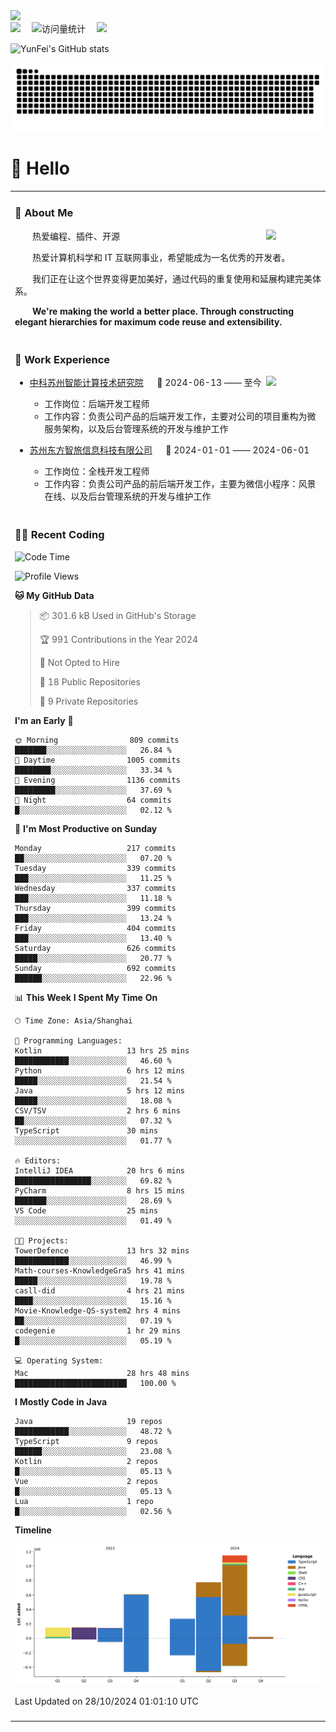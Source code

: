   <!-- dynamic typing effect 动态打字效果 -->
  <div>
    <a href="http://yunfei.plus">
      <img src="https://readme-typing-svg.demolab.com?font=Fira+Code&pause=1000&width=435&lines=console.log(%22Hello%2C%20World%22);祝您今天愉快!&center=true&size=27" />
    </a>
  </div>

  <div>
    <a href="http://yunfei.plus/"><img src="https://img.shields.io/badge/Website-博客-8c36db" /></a>&emsp;
    <!-- visitor -->
    <img src="https://komarev.com/ghpvc/?username=yunfeidog&label=Views&color=orange&style=flat" alt="访问量统计" />&emsp;
    <!-- wakatime -->    
    <a href="https://wakatime.com/@yunfeidog"><img src="https://wakatime.com/badge/user/42d0678c-368b-448b-9a77-5d21c5b55352.svg" /></a>
  </div>

![YunFei's GitHub stats](https://github-readme-stats.vercel.app/api?username=yunfeidog)

![snake](./dist/github-contribution-grid-snake.svg)

#  🙋 Hello

<table>


<tr><td>

### 🤺 About Me

<img align="right" width="88" src="https://cdn.jsdelivr.net/gh/yunfeidog/yunfeidog/assets/images/jobs.png" />

<p>&emsp;&emsp;热爱编程、插件、开源</p>
<p>&emsp;&emsp;热爱计算机科学和 IT 互联网事业，希望能成为一名优秀的开发者。</p>
<p>&emsp;&emsp;我们正在让这个世界变得更加美好，通过代码的重复使用和延展构建完美体系。</p>
<p>&emsp;&emsp;<strong>We're making the world a better place. Through constructing elegant hierarchies for maximum code reuse and extensibility.</strong></p>

</td></tr> 

<tr><td>

### 🏢 Work Experience

<img align="right" width="88" src="https://cdn.jsdelivr.net/gh/yunfeidog/yunfeidog/assets/images/yuanze.png" />

- [中科苏州智能计算技术研究院](http://iict.ac.cn/sy) &emsp; 📌 2024-06-13 —— 至今

  - 工作岗位：后端开发工程师
  - 工作内容：负责公司产品的后端开发工作，主要对公司的项目重构为微服务架构，以及后台管理系统的开发与维护工作

- [苏州东方智旅信息科技有限公司](http://www.leyoobao.com/) &emsp; 📌 2024-01-01 —— 2024-06-01

    - 工作岗位：全栈开发工程师
    - 工作内容：负责公司产品的前后端开发工作，主要为微信小程序：风景在线、以及后台管理系统的开发与维护工作


</td></tr>

<tr><td>

### 👩‍💻 Recent Coding
<!--START_SECTION:waka-->
![Code Time](http://img.shields.io/badge/Code%20Time-1%2C952%20hrs%2043%20mins-blue)

![Profile Views](http://img.shields.io/badge/Profile%20Views-17-blue)

**🐱 My GitHub Data** 

> 📦 301.6 kB Used in GitHub's Storage 
 > 
> 🏆 991 Contributions in the Year 2024
 > 
> 🚫 Not Opted to Hire
 > 
> 📜 18 Public Repositories 
 > 
> 🔑 9 Private Repositories 
 > 
**I'm an Early 🐤** 

```text
🌞 Morning                809 commits         ███████░░░░░░░░░░░░░░░░░░   26.84 % 
🌆 Daytime                1005 commits        ████████░░░░░░░░░░░░░░░░░   33.34 % 
🌃 Evening                1136 commits        █████████░░░░░░░░░░░░░░░░   37.69 % 
🌙 Night                  64 commits          █░░░░░░░░░░░░░░░░░░░░░░░░   02.12 % 
```
📅 **I'm Most Productive on Sunday** 

```text
Monday                   217 commits         ██░░░░░░░░░░░░░░░░░░░░░░░   07.20 % 
Tuesday                  339 commits         ███░░░░░░░░░░░░░░░░░░░░░░   11.25 % 
Wednesday                337 commits         ███░░░░░░░░░░░░░░░░░░░░░░   11.18 % 
Thursday                 399 commits         ███░░░░░░░░░░░░░░░░░░░░░░   13.24 % 
Friday                   404 commits         ███░░░░░░░░░░░░░░░░░░░░░░   13.40 % 
Saturday                 626 commits         █████░░░░░░░░░░░░░░░░░░░░   20.77 % 
Sunday                   692 commits         ██████░░░░░░░░░░░░░░░░░░░   22.96 % 
```


📊 **This Week I Spent My Time On** 

```text
🕑︎ Time Zone: Asia/Shanghai

💬 Programming Languages: 
Kotlin                   13 hrs 25 mins      ████████████░░░░░░░░░░░░░   46.60 % 
Python                   6 hrs 12 mins       █████░░░░░░░░░░░░░░░░░░░░   21.54 % 
Java                     5 hrs 12 mins       █████░░░░░░░░░░░░░░░░░░░░   18.08 % 
CSV/TSV                  2 hrs 6 mins        ██░░░░░░░░░░░░░░░░░░░░░░░   07.32 % 
TypeScript               30 mins             ░░░░░░░░░░░░░░░░░░░░░░░░░   01.77 % 

🔥 Editors: 
IntelliJ IDEA            20 hrs 6 mins       █████████████████░░░░░░░░   69.82 % 
PyCharm                  8 hrs 15 mins       ███████░░░░░░░░░░░░░░░░░░   28.69 % 
VS Code                  25 mins             ░░░░░░░░░░░░░░░░░░░░░░░░░   01.49 % 

🐱‍💻 Projects: 
TowerDefence             13 hrs 32 mins      ████████████░░░░░░░░░░░░░   46.99 % 
Math-courses-KnowledgeGra5 hrs 41 mins       █████░░░░░░░░░░░░░░░░░░░░   19.78 % 
casll-did                4 hrs 21 mins       ████░░░░░░░░░░░░░░░░░░░░░   15.16 % 
Movie-Knowledge-QS-system2 hrs 4 mins        ██░░░░░░░░░░░░░░░░░░░░░░░   07.19 % 
codegenie                1 hr 29 mins        █░░░░░░░░░░░░░░░░░░░░░░░░   05.19 % 

💻 Operating System: 
Mac                      28 hrs 48 mins      █████████████████████████   100.00 % 
```

**I Mostly Code in Java** 

```text
Java                     19 repos            ████████████░░░░░░░░░░░░░   48.72 % 
TypeScript               9 repos             ██████░░░░░░░░░░░░░░░░░░░   23.08 % 
Kotlin                   2 repos             █░░░░░░░░░░░░░░░░░░░░░░░░   05.13 % 
Vue                      2 repos             █░░░░░░░░░░░░░░░░░░░░░░░░   05.13 % 
Lua                      1 repo              █░░░░░░░░░░░░░░░░░░░░░░░░   02.56 % 
```



**Timeline**

![Lines of Code chart](https://raw.githubusercontent.com/yunfeidog/yunfeidog/main/assets/bar_graph.png)


 Last Updated on 28/10/2024 01:01:10 UTC
<!--END_SECTION:waka-->

</td></tr>




<tr><td>

